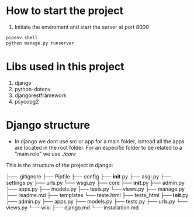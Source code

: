 # How to start the project

1. Initiate the enviroment and start the server at port 8000

```bash
pipenv shell
python manage.py runserver
```

# Libs used in this project

1. django
2. python-dotenv
3. djangorestframework 
4. psycopg2

# Django structure

- In django we dont use src or app for a main folder, isntead all the apps are located in the root folder. For an especific folder to be related to a "main role" we use _./core_

This is the structure of the project in django:

├── .gitignore
├── Pipfile
├── config
    ├── __init__.py
    ├── asgi.py
    ├── settings.py
    ├── urls.py
    └── wsgi.py
├── core
    ├── __init__.py
    ├── admin.py
    ├── apps.py
    ├── models.py
    ├── tests.py
    └── views.py
├── manage.py
├── readme.md
├── templates
    └── teste.html
├── teste_html
    ├── __init__.py
    ├── admin.py
    ├── apps.py
    ├── models.py
    ├── tests.py
    ├── urls.py
    └── views.py
└── wiki
    ├── django.md
    └── installation.md
